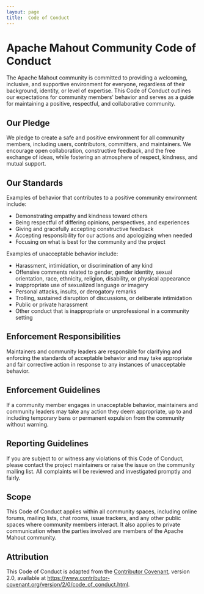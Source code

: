 ```yaml
---
layout: page
title:  Code of Conduct
---
```

# Apache Mahout Community Code of Conduct

The Apache Mahout community is committed to providing a welcoming, inclusive, and supportive environment for everyone, regardless of their background, identity, or level of expertise. This Code of Conduct outlines our expectations for community members' behavior and serves as a guide for maintaining a positive, respectful, and collaborative community.

## Our Pledge

We pledge to create a safe and positive environment for all community members, including users, contributors, committers, and maintainers. We encourage open collaboration, constructive feedback, and the free exchange of ideas, while fostering an atmosphere of respect, kindness, and mutual support.

## Our Standards

Examples of behavior that contributes to a positive community environment include:

- Demonstrating empathy and kindness toward others
- Being respectful of differing opinions, perspectives, and experiences
- Giving and gracefully accepting constructive feedback
- Accepting responsibility for our actions and apologizing when needed
- Focusing on what is best for the community and the project

Examples of unacceptable behavior include:

- Harassment, intimidation, or discrimination of any kind
- Offensive comments related to gender, gender identity, sexual orientation, race, ethnicity, religion, disability, or physical appearance
- Inappropriate use of sexualized language or imagery
- Personal attacks, insults, or derogatory remarks
- Trolling, sustained disruption of discussions, or deliberate intimidation
- Public or private harassment
- Other conduct that is inappropriate or unprofessional in a community setting

## Enforcement Responsibilities

Maintainers and community leaders are responsible for clarifying and enforcing the standards of acceptable behavior and may take appropriate and fair corrective action in response to any instances of unacceptable behavior.

## Enforcement Guidelines

If a community member engages in unacceptable behavior, maintainers and community leaders may take any action they deem appropriate, up to and including temporary bans or permanent expulsion from the community without warning.

## Reporting Guidelines

If you are subject to or witness any violations of this Code of Conduct, please contact the project maintainers or raise the issue on the community mailing list. All complaints will be reviewed and investigated promptly and fairly.

## Scope

This Code of Conduct applies within all community spaces, including online forums, mailing lists, chat rooms, issue trackers, and any other public spaces where community members interact. It also applies to private communication when the parties involved are members of the Apache Mahout community.

## Attribution

This Code of Conduct is adapted from the [Contributor Covenant](https://www.contributor-covenant.org/), version 2.0, available at https://www.contributor-covenant.org/version/2/0/code_of_conduct.html.

